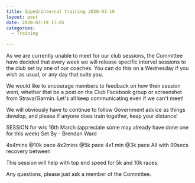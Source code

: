 ```yaml
---
title: Spped/internal training 2020-03-19
layout: post
date: 2020-03-19 17:05
categories:
  - Training
  
---
```


As we are currently unable to meet for our club sessions, the Committee have decided that every week we will release specific interval sessions to the club set by one of our coaches. You can do this on a Wednesday if you wish as usual, or any day that suits you.

We would like to encourage members to feedback on how their session went, whether that be a post on the Club Facebook group or screenshot from Strava/Garmin. Let's all keep communicating even if we can't meet!

We will obviously have to continue to follow Government advice as things develop, and please if anyone does train together, keep your distance!

SESSION for w/c 16th March (appreciate some may already have done one for this week)
Set By - Brendan Ward

4x4mins @10k pace
4x2mins @5k pace 
4x1 min @3k pace 
All with 90secs recovery between

This session will help with top end speed for 5k and 10k races.

Any questions, please just ask a member of the Committee.

